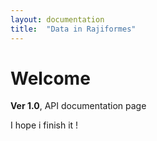 ```yaml
---
layout: documentation
title:  "Data in Rajiformes"
---
```


# Welcome

**Ver 1.0**, API documentation page

I hope i finish it !
